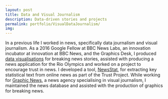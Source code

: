 ```yaml
---
layout: post
title: Data and Visual Journalism
description: Data-driven stories and projects
permalink: portfolio/VisualDataJournalism/
img:
---
```

In a previous life I worked in news, specifically data journalism and visual journalism. As a 2016 Google Fellow at BBC News Labs, an innovation incubator at innovation at BBC News, and the Graphics Desk, I produced <a href="http://www.bbc.co.uk/news/magazine-36913991">data visualisations</a> for breaking news stories, assisted with producing a news application for the Rio Olympics and worked on a project to encourage trust in news. I developed a tool, <a href="https://github.com/lbuk/NewsStat">NewsStat</a>, for extracting key statistical text from online news as part of the Trust Project. While working for <a href="https://www.graphicnews.com/">Graphic News</a>, a news agency specialising in visual journalism, I maintained the news database and assisted with the production of graphics for breaking news.